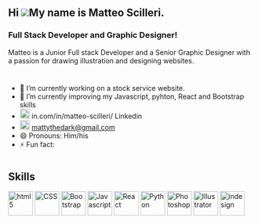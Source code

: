 ## Hi ![](https://user-images.githubusercontent.com/18350557/176309783-0785949b-9127-417c-8b55-ab5a4333674e.gif)My name is Matteo Scilleri.

### Full Stack Developer and Graphic Designer!

 Matteo is a Junior Full stack Developer and a Senior Graphic Designer with a passion for drawing illustration and designing websites.
#
- 🔭 I’m currently working on a stock service website.
- 🌱 I’m currently improving my Javascript, pyhton, React and Bootstrap skills
- <a><img href="" src="https://cdn.icon-icons.com/icons2/805/PNG/512/linkedin_icon-icons.com_65929.png" width="20" height="20" alt="linkedin" /> <link> in.com/in/matteo-scilleri/ </link> Linkedin </a>
- <a><img href="" src="https://cdn.icon-icons.com/icons2/2631/PNG/512/gmail_new_logo_icon_159149.png" width="20" height="20" alt="gmail" /> mattythedark@gmail.com </a>
- 😄 Pronouns: Him/his
- ⚡ Fun fact:
#
## Skills
<p align="left">
<a><img src="https://cdn.icon-icons.com/icons2/2107/PNG/512/file_type_html_icon_130541.png" width="50" height="50" alt="html5" /></a>
<a><img src="https://cdn.icon-icons.com/icons2/2107/PNG/512/file_type_css_icon_130661.png"  width="50" height="50" alt="CSS" /></a>
<a><img src="https://cdn.icon-icons.com/icons2/3877/PNG/512/bootstrap_icon_245310.png"  width="50" height="50" alt="Bootstrap" /></a>
<a><img src="https://cdn.icon-icons.com/icons2/2108/PNG/512/javascript_icon_130900.png"  width="50" height="50" alt="Javascript" /></a>
<a><img src="https://cdn.icon-icons.com/icons2/2415/PNG/512/react_original_logo_icon_146374.png"  width="50" height="50" alt="React" /></a>
<a><img src="https://cdn.icon-icons.com/icons2/112/PNG/512/python_18894.png"  width="50" height="50" alt="Python" /></a>
<a><img src="https://cdn.icon-icons.com/icons2/2107/PNG/512/file_type_photoshop_icon_130268.png"  width="50" height="50" alt="Photoshop" /></a>
<a><img src="https://cdn.icon-icons.com/icons2/2699/PNG/512/adobe_illustrator_logo_icon_170615.png"  width="50" height="50" alt="Illustrator" /></a>
<a><img src="https://cdn.icon-icons.com/icons2/195/PNG/256/InDesign_23549.png"  width="50" height="50" alt="indesign" /></a>
